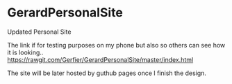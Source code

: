 # GerardPersonalSite
Updated Personal Site 

The link if for testing purposes on my phone but also so others can see how it is looking..
https://rawgit.com/Gerfier/GerardPersonalSite/master/index.html

The site will be later hosted by guthub pages once I finish the design.

